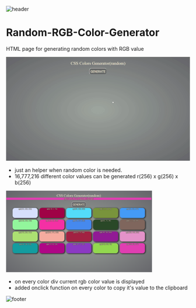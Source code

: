 
![header](https://capsule-render.vercel.app/api?type=slice&color=auto&height=130&section=header&text=Color%20Generator&fontSize=30&fontAlign=80)

# Random-RGB-Color-Generator
HTML page for generating random colors with RGB value

![](Screen.gif) 

* just an helper when random color is needed.
* 16,777,216 different color values can be generated
r(256) x g(256) x b(256)

<img src="Screenshot.png" width="400px">

* on every color div current rgb color value is displayed
* added onclick function on every color to copy it's value to the clipboard

![footer](https://capsule-render.vercel.app/api?type=slice&color=auto&height=130&section=footer)
